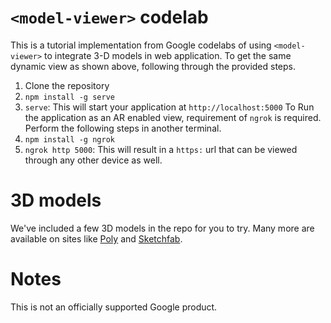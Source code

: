 # `<model-viewer>` codelab

This is a tutorial implementation from Google codelabs of using `<model-viewer>` to integrate 3-D models in web application. To get the same dynamic view as shown above, following through the provided steps. 

1. Clone the repository
2. `npm install -g serve`
3. `serve`: This will start your application at `http://localhost:5000`
To Run the application as an AR enabled view, requirement of `ngrok` is required. Perform the following steps in another terminal.
4. `npm install -g ngrok`
5. `ngrok http 5000`: This will result in a `https:` url that can be viewed through any other device as well. 

# 3D models

We've included a few 3D models in the repo for you to try. Many more are
available on sites like [Poly](https://poly.google.com) and
[Sketchfab](https://sketchfab.com).

# Notes

This is not an officially supported Google product.
